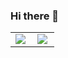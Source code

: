 ### Hi there 👋

<center>
<table>
  <tr>
    <td><img align="left" padding-right="10px" src=https://github-readme-stats.vercel.app/api?username=vviccenzo&show_icons=true ></td>
    <td><img align="left" padding-right="10px" src=https://github-readme-stats.vercel.app/api/top-langs/?username=vviccenzo&show_icons=true&layout=compact></td>
  </tr>  
</table>
</center>

<!--
**vviccenzo/vviccenzo** is a ✨ _special_ ✨ repository because its `README.md` (this file) appears on your GitHub profile.

Here are some ideas to get you started:

- 🔭 I’m currently working on ...
- 🌱 I’m currently learning ...
- 👯 I’m looking to collaborate on ...
- 🤔 I’m looking for help with ...
- 💬 Ask me about ...
- 📫 How to reach me: ...
- 😄 Pronouns: ...
- ⚡ Fun fact: ...
-->

